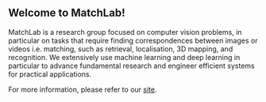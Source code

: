 ## Welcome to MatchLab!

MatchLab is a research group focused on computer vision problems, in particular on tasks that require finding correspondences between images or videos i.e. matching, such as retrieval, localisation, 3D mapping, and recognition. We extensively use machine learning and deep learning in particular to advance fundamental research and engineer efficient systems for practical applications.

For more information, please refer to our [site](https://www.imperial.ac.uk/matchlab).

